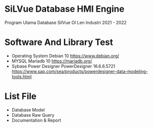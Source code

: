 # SiLVue Database HMI Engine
 
Program Utama Database SilVue OI Len Industri 2021 - 2022

# Software And Library Test
 - Operating System Debian 10 https://www.debian.org/
 - MYSQL Mariadb 10 https://mariadb.org/
 - Sybase Power Designer PowerDesigner 16.6.6.5721 https://www.sap.com/sea/products/powerdesigner-data-modeling-tools.html

# List File
 - Database Model
 - Database Raw Query
 - Documentation & Report
